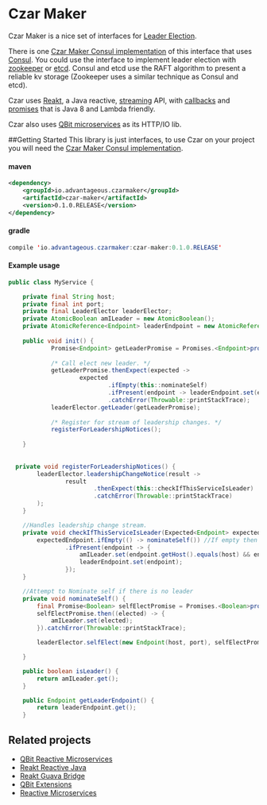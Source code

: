 # Czar Maker
Czar Maker is a nice set of interfaces for [Leader Election](https://www.consul.io/docs/guides/leader-election.html).

There is one [Czar Maker Consul implementation](http://advantageous.github.io/czar-maker-consul/) of this interface that uses [Consul](https://www.consul.io/). You could use the interface to implement leader election with [zookeeper](https://zookeeper.apache.org/) or [etcd](https://github.com/coreos/etcd). Consul and etcd use the RAFT algorithm to present a reliable kv storage (Zookeeper uses a similar technique as Consul and etcd).

Czar uses [Reakt](http://advantageous.github.io/reakt/), a Java reactive, [streaming](https://github.com/advantageous/reakt/wiki/Stream) API, with [callbacks](https://github.com/advantageous/reakt/wiki/Callback) and [promises](https://github.com/advantageous/reakt/wiki/Promise) that is Java 8 and Lambda friendly.

Czar also uses [QBit microservices](http://advantageous.github.io/qbit/) as its HTTP/IO lib.

##Getting Started
This library is just interfaces, to use Czar on your project you will need the [Czar Maker Consul implementation](http://advantageous.github.io/czar-maker-consul/).

#### maven
```xml
<dependency>
    <groupId>io.advantageous.czarmaker</groupId>
    <artifactId>czar-maker</artifactId>
    <version>0.1.0.RELEASE</version>
</dependency>
```

#### gradle 
```java
compile 'io.advantageous.czarmaker:czar-maker:0.1.0.RELEASE'
```


#### Example usage
```java
public class MyService {

    private final String host;
    private final int port;
    private final LeaderElector leaderElector;
    private AtomicBoolean amILeader = new AtomicBoolean();
    private AtomicReference<Endpoint> leaderEndpoint = new AtomicReference<>();
    
    public void init() {
            Promise<Endpoint> getLeaderPromise = Promises.<Endpoint>promise();
            
            /* Call elect new leader. */
            getLeaderPromise.thenExpect(expected ->
                    expected
                            .ifEmpty(this::nominateSelf)
                            .ifPresent(endpoint -> leaderEndpoint.set(endpoint)))
                            .catchError(Throwable::printStackTrace);
            leaderElector.getLeader(getLeaderPromise);
            
            /* Register for stream of leadership changes. */
            registerForLeadershipNotices();
      
    }
    
    
  private void registerForLeadershipNotices() {
        leaderElector.leadershipChangeNotice(result ->
                result
                        .thenExpect(this::checkIfThisServiceIsLeader)
                        .catchError(Throwable::printStackTrace)
        );
    }

    //Handles leadership change stream. 
    private void checkIfThisServiceIsLeader(Expected<Endpoint> expectedEndpoint) {
        expectedEndpoint.ifEmpty(() -> nominateSelf()) //If empty then nominate this service
                .ifPresent(endpoint -> {
                    amILeader.set(endpoint.getHost().equals(host) && endpoint.getPort()==port);
                    leaderEndpoint.set(endpoint);
                });
    }

    //Attempt to Nominate self if there is no leader
    private void nominateSelf() {
        final Promise<Boolean> selfElectPromise = Promises.<Boolean>promise();
        selfElectPromise.then((elected) -> {
            amILeader.set(elected);
        }).catchError(Throwable::printStackTrace);

        leaderElector.selfElect(new Endpoint(host, port), selfElectPromise);

    }

    public boolean isLeader() {
        return amILeader.get();
    }

    public Endpoint getLeaderEndpoint() {
        return leaderEndpoint.get();
    }
```

## Related projects
* [QBit Reactive Microservices](http://advantageous.github.io/qbit/)
* [Reakt Reactive Java](http://advantageous.github.io/reakt)
* [Reakt Guava Bridge](http://advantageous.github.io/reakt-guava/)
* [QBit Extensions](https://github.com/advantageous/qbit-extensions)
* [Reactive Microservices](http://www.mammatustech.com/reactive-microservices)


    
    
